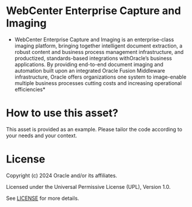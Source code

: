 # WebCenter Enterprise Capture and Imaging
 
* WebCenter Enterprise Capture and Imaging is an enterprise-class imaging platform, bringing together intelligent document extraction, a robust content and business process management infrastructure, and productized, standards-based integrations withOracle’s business applications. By providing end-to-end document imaging and automation built upon an integrated Oracle Fusion Middleware infrastructure, Oracle offers organizations one system to image-enable multiple business processes cutting costs and increasing operational efficiencies*
 
# How to use this asset?
 
This asset is provided as an example. Please tailor the code according to your needs and your context.
 
# License

Copyright (c) 2024 Oracle and/or its affiliates.

Licensed under the Universal Permissive License (UPL), Version 1.0.

See [LICENSE](https://github.com/oracle-devrel/technology-engineering/blob/main/LICENSE) for more details.
